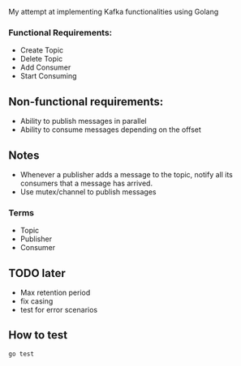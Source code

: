 My attempt at implementing Kafka functionalities using Golang

### Functional Requirements:
- Create Topic
- Delete Topic
- Add Consumer
- Start Consuming

## Non-functional requirements:
- Ability to publish messages in parallel
- Ability to consume messages depending on the offset

## Notes
- Whenever a publisher adds a message to the topic, notify all its consumers that a message has arrived.
- Use mutex/channel to publish messages

### Terms
- Topic
- Publisher
- Consumer

## TODO later
- Max retention period
- fix casing
- test for error scenarios


## How to test
`go test`
